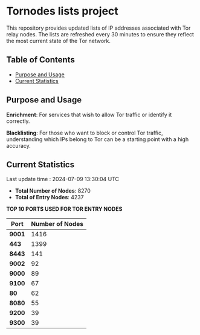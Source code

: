 # Tornodes lists project

This repository provides updated lists of IP addresses associated with Tor relay nodes. The lists are refreshed every 30 minutes to ensure they reflect the most current state of the Tor network.

## Table of Contents

- [Purpose and Usage](#purpose-and-usage)
- [Current Statistics](#current-statistics)


## Purpose and Usage

**Enrichment**: For services that wish to allow Tor traffic or identify it correctly.

**Blacklisting**: For those who want to block or control Tor traffic, understanding which IPs belong to Tor can be a starting point with a high accuracy.

## Current Statistics

Last update time : 2024-07-09 13:30:04 UTC

- **Total Number of Nodes**: 8270
- **Total of Entry Nodes**: 4237

**TOP 10 PORTS USED FOR TOR ENTRY NODES**

| **Port** | **Number of Nodes** |
|------|-----------------|
| **9001**   | 1416  |
| **443**   | 1399  |
| **8443**   | 141  |
| **9002**   | 92  |
| **9000**   | 89  |
| **9100**   | 67  |
| **80**   | 62  |
| **8080**   | 55  |
| **9200**   | 39  |
| **9300**   | 39  |

